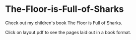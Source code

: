 # The-Floor-is-Full-of-Sharks

Check out my children's book The Floor is Full of Sharks.

Click on layout.pdf to see the pages laid out in a book format. 
